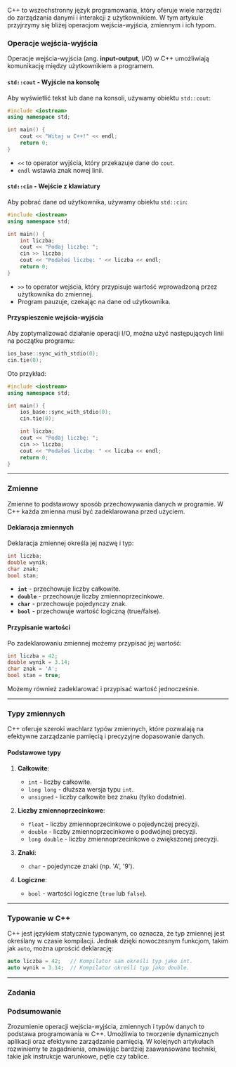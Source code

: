 C++ to wszechstronny język programowania, który oferuje wiele narzędzi do zarządzania danymi i interakcji z użytkownikiem. W tym artykule przyjrzymy się bliżej operacjom wejścia-wyjścia, zmiennym i ich typom.

### Operacje wejścia-wyjścia

Operacje wejścia-wyjścia (ang. **input-output**, I/O) w C++ umożliwiają komunikację między użytkownikiem a programem.

#### `std::cout` - Wyjście na konsolę

Aby wyświetlić tekst lub dane na konsoli, używamy obiektu `std::cout`:

```cpp
#include <iostream>
using namespace std;

int main() {
    cout << "Witaj w C++!" << endl;
    return 0;
}
```

- `<<` to operator wyjścia, który przekazuje dane do `cout`.
- `endl` wstawia znak nowej linii.

#### `std::cin` - Wejście z klawiatury

Aby pobrać dane od użytkownika, używamy obiektu `std::cin`:

```cpp
#include <iostream>
using namespace std;

int main() {
    int liczba;
    cout << "Podaj liczbę: ";
    cin >> liczba;
    cout << "Podałeś liczbę: " << liczba << endl;
    return 0;
}
```

- `>>` to operator wejścia, który przypisuje wartość wprowadzoną przez użytkownika do zmiennej.
- Program pauzuje, czekając na dane od użytkownika.

#### Przyspieszenie wejścia-wyjścia

Aby zoptymalizować działanie operacji I/O, można użyć następujących linii na początku programu:

```cpp
ios_base::sync_with_stdio(0);
cin.tie(0);
```

Oto przykład:

```cpp
#include <iostream>
using namespace std;

int main() {
    ios_base::sync_with_stdio(0);
    cin.tie(0);

    int liczba;
    cout << "Podaj liczbę: ";
    cin >> liczba;
    cout << "Podałeś liczbę: " << liczba << endl;
    return 0;
}
```

---

### Zmienne

Zmienne to podstawowy sposób przechowywania danych w programie. W C++ każda zmienna musi być zadeklarowana przed użyciem.

#### Deklaracja zmiennych

Deklaracja zmiennej określa jej nazwę i typ:

```cpp
int liczba;
double wynik;
char znak;
bool stan;
```

- **`int`** - przechowuje liczby całkowite.
- **`double`** - przechowuje liczby zmiennoprzecinkowe.
- **`char`** - przechowuje pojedynczy znak.
- **`bool`** - przechowuje wartość logiczną (true/false).

#### Przypisanie wartości

Po zadeklarowaniu zmiennej możemy przypisać jej wartość:

```cpp
int liczba = 42;
double wynik = 3.14;
char znak = 'A';
bool stan = true;
```

Możemy również zadeklarować i przypisać wartość jednocześnie.

---

### Typy zmiennych

C++ oferuje szeroki wachlarz typów zmiennych, które pozwalają na efektywne zarządzanie pamięcią i precyzyjne dopasowanie danych.

#### Podstawowe typy

1. **Całkowite**:
    - `int` - liczby całkowite.
    - `long long` - dłuższa wersja typu `int`.
    - `unsigned` - liczby całkowite bez znaku (tylko dodatnie).

2. **Liczby zmiennoprzecinkowe**:
    - `float` - liczby zmiennoprzecinkowe o pojedynczej precyzji.
    - `double` - liczby zmiennoprzecinkowe o podwójnej precyzji.
    - `long double` - liczby zmiennoprzecinkowe o zwiększonej precyzji.

3. **Znaki**:
    - `char` - pojedyncze znaki (np. 'A', '9').

4. **Logiczne**:
    - `bool` - wartości logiczne (`true` lub `false`).

---

### Typowanie w C++

C++ jest językiem statycznie typowanym, co oznacza, że typ zmiennej jest określany w czasie kompilacji. Jednak dzięki nowoczesnym funkcjom, takim jak `auto`, można uprościć deklarację:

```cpp
auto liczba = 42;   // Kompilator sam określi typ jako int.
auto wynik = 3.14;  // Kompilator określi typ jako double.
```

---

### Zadania



### Podsumowanie

Zrozumienie operacji wejścia-wyjścia, zmiennych i typów danych to podstawa programowania w C++. Umożliwia to tworzenie dynamicznych aplikacji oraz efektywne zarządzanie pamięcią. W kolejnych artykułach rozwiniemy te zagadnienia, omawiając bardziej zaawansowane techniki, takie jak instrukcje warunkowe, pętle czy tablice.

